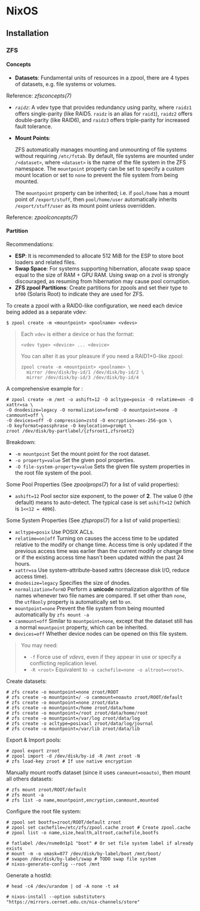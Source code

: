 # NixOS

## Installation

### ZFS

#### Concepts

- **Datasets**: Fundamental units of resources in a zpool, there are 4 types of datasets, e.g. file systems or volumes.

Reference: *zfsconcepts(7)*

- *`raidz`*: A vdev type that provides redundancy using parity, where `raidz1` offers single-parity (like RAID5. `raidz` is an alias for `raid1`), `raidz2` offers double-parity (like RAID6), and `raidz3` offers triple-parity for increased fault tolerance.
- **Mount Points**:

  ZFS automatically manages mounting and unmounting of file systems without requiring `/etc/fstab`. By default, file systems are mounted under `/<dataset>`, where `<dataset>` is the name of the file system in the ZFS namespace. The `mountpoint` property can be set to specify a custom mount location or set to `none` to prevent the file system from being mounted.

  The `mountpoint` property can be inherited; i.e. if `pool/home` has a mount point of `/export/stuff`, then `pool/home/user` automatically inherits `/export/stuff/user` as its mount point unless overridden.

Reference: *zpoolconcepts(7)*

#### Partition

Recommendations:
- **ESP**: It is recommended to allocate 512 MiB for the ESP to store boot loaders and related files.
- **Swap Space**: For systems supporting hibernation, allocate swap space equal to the size of RAM + GPU RAM. Using swap on a zvol is strongly discouraged, as resuming from hibernation may cause pool corruption.
- **ZFS zpool Partitions**: Create partitions for zpools and set their type to `bf00` (Solaris Root) to indicate they are used for ZFS.

To create a zpool with a RAID0-like configuration, we need each device being added as a separate vdev:
```shell-session
$ zpool create -m <mountpoint> <poolname> <vdevs>
```

> Each `vdev` is either a device or has the format:
> ```shell-session
> <vdev type> <device> ... <device>
> ```
> You can alter it as your pleasure if you need a RAID1+0-like zpool:
> ```shell-session
> zpool create -m <mountpoint> <poolname> \
>   mirror /dev/disk/by-id/1 /dev/disk/by-id/2 \
>   mirror /dev/disk/by-id/3 /dev/disk/by-id/4
> ```

A comprehensive example for :
```shell-session
# zpool create -m /mnt -o ashift=12 -O acltype=posix -O relatime=on -O xattr=sa \
-O dnodesize=legacy -O normalization=formD -O mountpoint=none -O canmount=off \
-O devices=off -O compression=zstd -O encryption=aes-256-gcm \
-O keyformat=passphrase -O keylocation=prompt \
zroot /dev/disk/by-partlabel/{zfsroot1,zfsroot2}
```

Breakdown:
- `-m mountpoint` Set the mount point for the root dataset.
- `-o property=value` Set the given pool properties.
- `-O file-system-property=value` Sets the given file system properties in the root file system of the pool.

Some Pool Properties (See *zpoolprops*(7) for a list of valid properties):
- `ashift=12` Pool sector size exponent, to the power of **2**. The value 0 (the default) means to auto-detect. The typical case is set `ashift=12` (which is `1<<12 = 4096`).

Some System Properties (See *zfsprops*(7) for a list of valid properties):
- `acltype=posix` Use POSIX ACLs.
- `relatime=on|off` Turning on causes the access time to be updated relative to the modify or change time. Access time is only updated if the previous access time was earlier than the current modify or change time or if the existing access time hasn't been updated within the past 24 hours.
- `xattr=sa` Use system-attribute-based xattrs (decrease disk I/O, reduce access time).
- `dnodesize=legacy` Specifies the size of dnodes.
- `normalization=formD` Perform a **unicode** normalization algorithm of file names whenever two file names are compared. If set other than `none`, the `utf8only` property is automatically set to `on`.
- `mountpoint=none` Prevent the file system from being mounted automatically by `zfs mount -a`
- `canmount=off` Similar to `mountpoint=none`, except that the dataset still has a normal `mountpoint` property, which can be inherited.
- `devices=off` Whether device nodes can be opened on this file system.

>  You may need:
>  - `-f` Force use of *vdevs*, even if they appear in use or specify a conflicting replication level.
>  - `-R <root>` Equivalent to `-o cachefile=none -o altroot=<root>`.

Create datasets:
```shell-session
# zfs create -o mountpoint=none zroot/ROOT
# zfs create -o mountpoint=/ -o canmount=noauto zroot/ROOT/default
# zfs create -o mountpoint=none zroot/data
# zfs create -o mountpoint=/home zroot/data/home
# zfs create -o mountpoint=/root zroot/data/home/root
# zfs create -o mountpoint=/var/log zroot/data/log
# zfs create -o acltype=posixacl zroot/data/log/journal
# zfs create -o mountpoint=/var/lib zroot/data/lib
```

Export & Import pools:
```shell-session
# zpool export zroot
# zpool import -d /dev/disk/by-id -R /mnt zroot -N
# zfs load-key zroot # If use native encryption
```

Manually mount rootfs dataset (since it uses `canmount=noauto)`, then mount all others datasets:
```shell-session
# zfs mount zroot/ROOT/default
# zfs mount -a
# zfs list -o name,mountpoint,encryption,canmount,mounted
```

Configure the root file system:
```shell-session
# zpool set bootfs=zroot/ROOT/default zroot
# zpool set cachefile=/etc/zfs/zpool.cache zroot # Create zpool.cache
# zpool list -o name,size,health,altroot,cachefile,bootfs
```

```shell-session
# fatlabel /dev/nvme0n1p1 "boot" # Or set file system label if already exists
# mount -m -o umask=077 /dev/disk/by-label/boot /mnt/boot/
# swapon /dev/disk/by-label/swap # TODO swap file system
# nixos-generate-config --root /mnt
```

Generate a hostId:
```shell-session
# head -c4 /dev/urandom | od -A none -t x4
```

```shell-session
# nixos-install --option substituters "https://mirrors.cernet.edu.cn/nix-channels/store"
```
